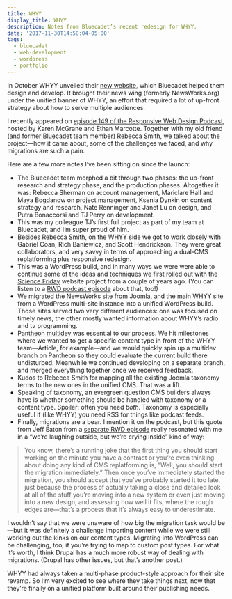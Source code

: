 ```yaml
---
title: WHYY
display_title: WHYY
description: Notes from Bluecadet’s recent redesign for WHYY.
date: '2017-11-30T14:58:04-05:00'
tags:
  - bluecadet
  - web-development
  - wordpress
  - portfolio
---
```

In October WHYY unveiled their [new website](https://whyy.org), which Bluecadet helped them design and develop. It brought their news wing (formerly NewsWorks.org) under the unified banner of WHYY, an effort that required a lot of up-front strategy about how to serve multiple audiences.

I recently appeared on [episode 149 of the Responsive Web Design Podcast](https://responsivewebdesign.com/podcast/whyy/), hosted by Karen McGrane and Ethan Marcotte. Together with my old friend (and former Bluecadet team member) Rebecca Smith, we talked about the project—how it came about, some of the challenges we faced, and why migrations are such a pain.

Here are a few more notes I’ve been sitting on since the launch:

- The Bluecadet team morphed a bit through two phases: the up-front research and strategy phase, and the production phases. Altogether it was: Rebecca Sherman on account management, Mariclare Hall and Maya Bogdanow on project management, Ksenia Dynkin on content strategy and research, Nate Renninger and Janet Lu on design, and Putra Bonaccorsi and TJ Perry on development.
- This was my colleague TJ’s first full project as part of my team at Bluecadet, and I’m super proud of him.
- Besides Rebecca Smith, on the WHYY side we got to work closely with Gabriel Coan, Rich Baniewicz, and Scott Hendrickson. They were great collaborators, and very savvy in terms of approaching a dual-CMS replatforming plus responsive redesign.
- This was a WordPress build, and in many ways we were were able to continue some of the ideas and techniques we first rolled out with the [Science Friday](http://dirtystylus.com/2015/10/21/science-friday/) website project from a couple of years ago. (You can listen to a [RWD podcast episode](https://responsivewebdesign.com/podcast/science-friday/) about that, too!)
- We migrated the NewsWorks site from Joomla, and the main WHYY site from a WordPress multi-site instance into a unified WordPress build. Those sites served two very different audiences: one was focused on timely news, the other mostly wanted information about WHYY’s radio and tv programming.
- [Pantheon multidev](https://pantheon.io/features/multidev-cloud-environments) was essential to our process. We hit milestones where we wanted to get a specific content type in front of the WHYY team—Article, for example—and we would quickly spin up a multidev branch on Pantheon so they could evaluate the current build there undisturbed. Meanwhile we continued developing on a separate branch, and merged everything together once we received feedback.
- Kudos to Rebecca Smith for mapping all the existing Joomla taxonomy terms to the new ones in the unified CMS. That was a lift.
- Speaking of taxonomy, an evergreen question CMS builders always have is whether something should be handled with taxonomy or a content type. Spoiler: often you need *both*. Taxonomy is especially useful if (like WHYY) you need RSS for things like podcast feeds.
- Finally, migrations are a bear. I mention it on the podcast, but this quote from Jeff Eaton from a [separate RWD episode](http://responsivewebdesign.com/podcast/jeff-eaton/) really resonated with me in a “we’re laughing outside, but we’re crying inside” kind of way:

> You know, there’s a running joke that the first thing you should start working on the minute you have a contract or you’re even thinking about doing any kind of CMS replatforming is, “Well, you should start the migration immediately.” Then once you’ve immediately started the migration, you should accept that you’ve probably started it too late, just because the process of actually taking a close and detailed look at all of the stuff you’re moving into a new system or even just moving into a new design, and assessing how well it fits, where the rough edges are—that’s a process that it’s always easy to underestimate.

I wouldn’t say that we were unaware of how big the migration task would be—but it was definitely a challenge importing content while we were still working out the kinks on our content types. Migrating into WordPress can be challenging, too, if you’re trying to map to custom post types. For what it’s worth, I think Drupal has a much more robust way of dealing with migrations. (Drupal has other issues, but that’s another post.)

WHYY had always taken a multi-phase product-style approach for their site revamp. So I’m very excited to see where they take things next, now that they’re finally on a unified platform built around their publishing needs.

